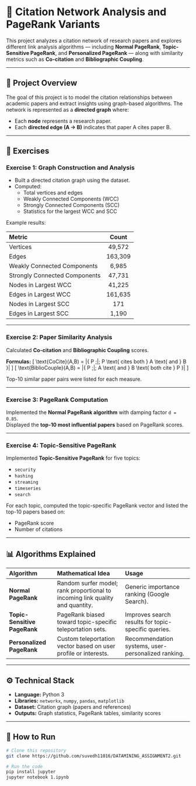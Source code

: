 # 📘 Citation Network Analysis and PageRank Variants

This project analyzes a citation network of research papers and explores different link analysis algorithms — including **Normal PageRank**, **Topic-Sensitive PageRank**, and **Personalized PageRank** — along with similarity metrics such as **Co-citation** and **Bibliographic Coupling**.

---

## 🧩 Project Overview

The goal of this project is to model the citation relationships between academic papers and extract insights using graph-based algorithms. The network is represented as a **directed graph** where:
- Each **node** represents a research paper.
- Each **directed edge (A → B)** indicates that paper A cites paper B.

---

## 📂 Exercises

### **Exercise 1: Graph Construction and Analysis**
- Built a directed citation graph using the dataset.
- Computed:
  - Total vertices and edges
  - Weakly Connected Components (WCC)
  - Strongly Connected Components (SCC)
  - Statistics for the largest WCC and SCC

Example results:

| Metric | Count |
|:------------------------------|:------:|
| Vertices | 49,572 |
| Edges | 163,309 |
| Weakly Connected Components | 6,985 |
| Strongly Connected Components | 47,731 |
| Nodes in Largest WCC | 41,225 |
| Edges in Largest WCC | 161,635 |
| Nodes in Largest SCC | 171 |
| Edges in Largest SCC | 1,190 |

---

### **Exercise 2: Paper Similarity Analysis**
Calculated **Co-citation** and **Bibliographic Coupling** scores.

**Formulas:**
\[
\text{CoCite}(A,B) = |\{ P \;|\; P \text{ cites both } A \text{ and } B \}|
\]
\[
\text{BiblioCouple}(A,B) = |\{ P \;|\; A \text{ and } B \text{ both cite } P \}|
\]

Top-10 similar paper pairs were listed for each measure.

---

### **Exercise 3: PageRank Computation**
Implemented the **Normal PageRank algorithm** with damping factor `d = 0.85`.  
Displayed the **top-10 most influential papers** based on PageRank scores.

---

### **Exercise 4: Topic-Sensitive PageRank**
Implemented **Topic-Sensitive PageRank** for five topics:
- `security`
- `hashing`
- `streaming`
- `timeseries`
- `search`

For each topic, computed the topic-specific PageRank vector and listed the top-10 papers based on:
- PageRank score
- Number of citations

---

## 📊 Algorithms Explained

| Algorithm | Mathematical Idea | Usage |
|:-----------|:------------------|:------|
| **Normal PageRank** | Random surfer model; rank proportional to incoming link quality and quantity. | Generic importance ranking (Google Search). |
| **Topic-Sensitive PageRank** | PageRank biased toward topic-specific teleportation sets. | Improves search results for topic-specific queries. |
| **Personalized PageRank** | Custom teleportation vector based on user profile or interests. | Recommendation systems, user-personalized ranking. |

---

## ⚙️ Technical Stack
- **Language:** Python 3  
- **Libraries:** `networkx`, `numpy`, `pandas`, `matplotlib`
- **Dataset:** Citation graph (papers and references)
- **Outputs:** Graph statistics, PageRank tables, similarity scores

---

## 🚀 How to Run

```bash
# Clone this repository
git clone https://github.com/suvedh11016/DATAMINING_ASSIGNMENT2.git

# Run the code
pip install jupyter
jupyter notebook 1.ipynb
